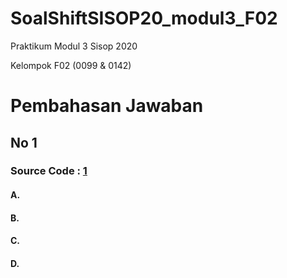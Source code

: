# SoalShiftSISOP20_modul3_F02

Praktikum Modul 3 Sisop 2020

Kelompok F02 (0099 &amp; 0142)

# Pembahasan Jawaban

## No 1 

### Source Code : [1]()


#### A. 



#### B. 
 
 
 
#### C. 
 
 
 
#### D. 
 
  


